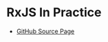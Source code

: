 # RxJS In Practice

* [GitHub Source Page][gh-source]

[gh-source]: https://github.com/angular-university/rxjs-course
